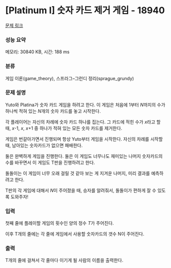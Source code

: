 # [Platinum I] 숫자 카드 제거 게임 - 18940 

[문제 링크](https://www.acmicpc.net/problem/18940) 

### 성능 요약

메모리: 30840 KB, 시간: 188 ms

### 분류

게임 이론(game_theory), 스프라그–그런디 정리(sprague_grundy)

### 문제 설명

<p>Yuto와 Platina가 숫자 카드 게임을 하려고 한다. 이 게임은 처음에 1부터 <em>N</em>까지의 수가 하나씩 적혀 있는 <em>N</em>개의 숫자 카드를 놓고 시작한다.</p>

<p>각 플레이어는 자신의 차례에 숫자 카드 하나를 집는다. 그 카드에 적힌 수가 <em>x</em>라고 할 때, <em>x</em>-1, <em>x</em>, <em>x</em>+1 중 하나가 적혀 있는 모든 숫자 카드를 제거한다.</p>

<p>게임은 번갈아가면서 진행되며 항상 Yuto부터 게임을 시작한다. 자신의 차례를 시작할 때, 남아있는 숫자카드가 없으면 패배한다.</p>

<p>둘은 완벽하게 게임을 진행한다. 둘은 이 게임도 너무나도 재미있는 나머지 숫자카드의 수를 바꾸면서 이 게임도 T판을 진행하려고 한다.</p>

<p>돌돌이는 이 게임이 너무 오래 걸릴 것 같아 보는 게 지겨운 나머지, 미리 결과를 예측하려고 한다.</p>

<p>T판의 각 게임에 대해서 <em>N</em>이 주어졌을 때, 승자를 알려줘서, 돌돌이가 편하게 잘 수 있도록 도와주자!</p>

### 입력 

 <p>첫째 줄에 플레이할 게임의 횟수인 양의 정수 <i>T</i>가 주어진다.</p>

<p>이후 T개의 줄에는 각 줄에 게임에서 사용할 숫자카드의 갯수 N이 주어진다.</p>

### 출력 

 <p>T개의 줄에 걸쳐서 각 줄마다 이기게 될 사람의 이름을 출력한다.</p>


